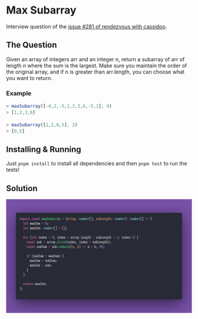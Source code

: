 # Max Subarray

Interview question of the [issue #281 of rendezvous with cassidoo](https://buttondown.email/cassidoo/archive/from-a-small-seed-a-mighty-trunk-may-grow/).

## The Question

Given an array of integers arr and an integer n, return a subarray of arr of length n where the
sum is the largest. Make sure you maintain the order of the original array, and if n is greater
than arr.length, you can choose what you want to return.

### Example

```js
> maxSubarray([-4,2,-5,1,2,3,6,-5,1], 4)
> [1,2,3,6]

> maxSubarray([1,2,0,5], 2)
> [0,5]
```

## Installing & Running

Just `pnpm install` to install all dependencies and then `pnpm test` to run the tests!

## Solution

![Code Polaroid](./code-screenshot.png)
